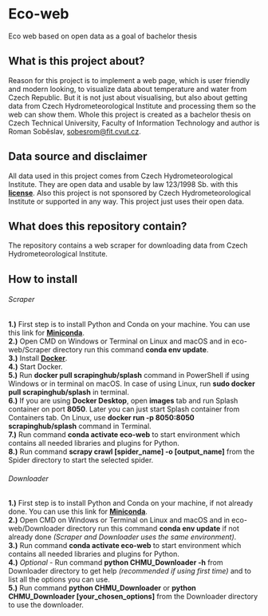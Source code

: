 # Eco-web
Eco web based on open data as a goal of bachelor thesis

## What is this project about?

Reason for this project is to implement a web page, which is user friendly and modern looking, to visualize data about temperature and water from Czech Republic.
But it is not just about visualising, but also about getting data from Czech Hydrometeorological Institute and processing them so the web can show them. Whole this project
is created as a bachelor thesis on Czech Technical University, Faculty of Information Technology and author is Roman Soběslav, <sobesrom@fit.cvut.cz>.

## Data source and disclaimer

All data used in this project comes from Czech Hydrometeorological Institute. They are open data and usable by law 123/1998 Sb. 
with this **[license](http://portal.chmi.cz/files/portal/docs/meteo/ok/denni_data/Podminky_uziti_udaju.pdf)**. Also this project is not sponsored by 
Czech Hydrometeorological Institute or supported in any way. This project just uses their open data.

## What does this repository contain?

The repository contains a web scraper for downloading data from Czech Hydrometeorological Institute.

## How to install

###### Scraper
**1.)** First step is to install Python and Conda on your machine. You can use this link for **[Miniconda](https://docs.conda.io/en/latest/miniconda.html)**.\
**2.)** Open CMD on Windows or Terminal on Linux and macOS and in eco-web/Scraper directory run this command **conda env update**.\
**3.)** Install **[Docker](https://www.docker.com/products/docker-desktop)**.\
**4.)** Start Docker.\
**5.)** Run **docker pull scrapinghub/splash** command in PowerShell if using Windows or in terminal on macOS. In case of using Linux, run **sudo docker pull scrapinghub/splash**
in terminal.\
**6.)** If you are using **Docker Desktop**, open **images** tab and run Splash container on port **8050**. Later you can just start Splash container from Containers tab. On Linux, use **docker run -p 8050:8050 scrapinghub/splash** command in Terminal.\
**7.)** Run command **conda activate eco-web** to start environment which contains all needed libraries and plugins for Python.\
**8.)** Run command **scrapy crawl [spider_name] -o [output_name]** from the Spider directory to start the selected spider.

###### Downloader
**1.)** First step is to install Python and Conda on your machine, if not already done. You can use this link for **[Miniconda](https://docs.conda.io/en/latest/miniconda.html)**.\
**2.)** Open CMD on Windows or Terminal on Linux and macOS and in eco-web/Downloader directory run this command **conda env update** if not already done *(Scraper and Downloader uses the same environment)*.\
**3.)** Run command **conda activate eco-web** to start environment which contains all needed libraries and plugins for Python.\
**4.)** *Optional* - Run command **python CHMU_Downloader -h** from Downloader directory to get help  *(recommended if using first time)* and to list all the options you can use.\
**5.)** Run command **python CHMU_Downloader** or **python CHMU_Downloader [your_chosen_options]** from the Downloader directory to use the downloader.
